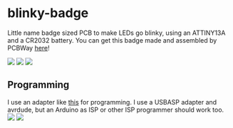 # blinky-badge
Little name badge sized PCB to make LEDs go blinky, using an ATTINY13A and a CR2032 battery.
You can get this badge made and assembled by PCBWay [here](https://www.pcbway.com/project/shareproject/blink_y_badge_168d32d1.html)!

![](https://github.com/eepykami/blinky-badge/blob/main/pics/1.gif?raw=true)
![](https://github.com/eepykami/blinky-badge/blob/main/pics/2.jpg?raw=true)
![](https://github.com/eepykami/blinky-badge/blob/main/pics/3.jpg?raw=true)

## Programming
I use an adapter like [this](https://pl.aliexpress.com/item/1005005300697130.html) for programming. I use a USBASP adapter and avrdude, but an Arduino as ISP or other ISP programmer should work too.
![](https://github.com/eepykami/blinky-badge/blob/main/pics/4.jpg?raw=true)
![](https://github.com/eepykami/blinky-badge/blob/main/pics/5.png?raw=true)
